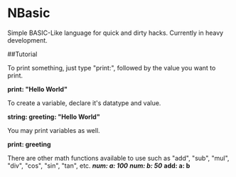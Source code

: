 # NBasic

Simple BASIC-Like language for quick and dirty hacks. Currently in heavy development.

##Tutorial

To print something, just type "print:", followed by the value you want to print.

**print: "Hello World"**

To create a variable, declare it's datatype and value.

**string: greeting: "Hello World"**

You may print variables as well.

**print: greeting**

There are other math functions available to use such as "add", "sub", "mul", "div", "cos", "sin", "tan", etc.
***num: a: 100***
***num: b: 50***
**add: a: b**
